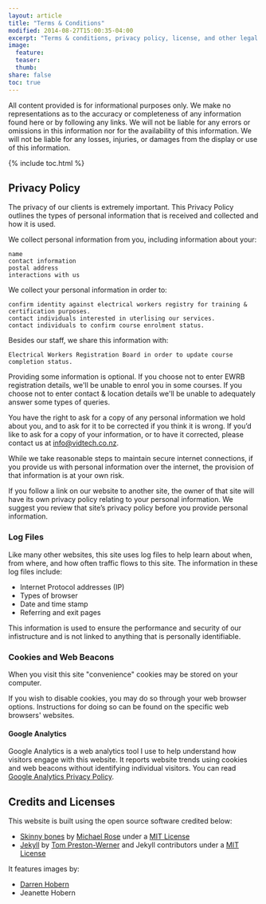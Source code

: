```yaml
---
layout: article
title: "Terms & Conditions"
modified: 2014-08-27T15:00:35-04:00
excerpt: "Terms & conditions, privacy policy, license, and other legal stuff."
image:
  feature:
  teaser:
  thumb:
share: false
toc: true
---
```


All content provided is for informational purposes only. We make no representations as to the accuracy or completeness of any information found here or by following any links. We will not be liable for any errors or omissions in this information nor for the availability of this information. We will not be liable for any losses, injuries, or damages from the display or use of this information.

{% include toc.html %}

## Privacy Policy

The privacy of our clients is extremely important. This Privacy Policy outlines the types of personal information that is received and collected and how it is used.

We collect personal information from you, including information about your:

    name
    contact information
    postal address
    interactions with us

We collect your personal information in order to:

    confirm identity against electrical workers registry for training & certification purposes.
    contact individuals interested in uterlising our services.
    contact individuals to confirm course enrolment status.

Besides our staff, we share this information with:

    Electrical Workers Registration Board in order to update course completion status.

Providing some information is optional. If you choose not to enter EWRB registration details, we'll be unable to enrol you in some courses.
If you choose not to enter contact & location details we'll be unable to adequately answer some types of queries.

You have the right to ask for a copy of any personal information we hold about you, and to ask for it to be corrected if you think it is wrong. If you’d like to ask for a copy of your information, or to have it corrected, please contact us at info@vidtech.co.nz.

While we take reasonable steps to maintain secure internet connections, if you provide us with personal information over the internet, the provision of that information is at your own risk.

If you follow a link on our website to another site, the owner of that site will have its own privacy policy relating to your personal information.  We suggest you review that site’s privacy policy before you provide personal information.


### Log Files

Like many other websites, this site uses log files to help learn about when, from where, and how often traffic flows to this site. The information in these log files include:

* Internet Protocol addresses (IP)
* Types of browser
* Date and time stamp
* Referring and exit pages

This information is used to ensure the performance and security of our infistructure and is not linked to anything that is personally identifiable.

### Cookies and Web Beacons

When you visit this site "convenience" cookies may be stored on your computer.

If you wish to disable cookies, you may do so through your web browser options. Instructions for doing so can be found on the specific web browsers' websites.


#### Google Analytics

Google Analytics is a web analytics tool I use to help understand how visitors engage with this website. It reports website trends using cookies and web beacons without identifying individual visitors. You can read [Google Analytics Privacy Policy](http://www.google.com/analytics/learn/privacy.html).

## Credits and Licenses

This website is built using the open source software credited below:

 - [Skinny bones](https://github.com/mmistakes/skinny-bones-jekyll) by [Michael Rose](https://mademistakes.com/) under a [MIT License](https://github.com/mmistakes/skinny-bones-jekyll/blob/master/LICENSE)  
 - [Jekyll](https://github.com/jekyll/jekyll) by [Tom Preston-Werner](http://tom.preston-werner.com/) and Jekyll contributors under a [MIT License](https://github.com/jekyll/jekyll/blob/master/LICENSE)  

It features images by:
 - [Darren Hobern](https://github.com/darrenhobern)  
 - Jeanette Hobern

